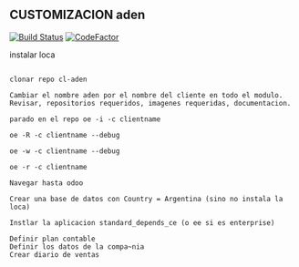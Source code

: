 CUSTOMIZACION aden 
-------------------------

[![Build Status](https://travis-ci.org/jobiols/cl-aden.svg?branch=11.0)](https://travis-ci.org/jobiols/cl-aden)
[![CodeFactor](https://www.codefactor.io/repository/github/jobiols/cl-aden/badge)](https://www.codefactor.io/repository/github/jobiols/cl-aden)


instalar loca
~~~~~~~~~~~~~

clonar repo cl-aden

Cambiar el nombre aden por el nombre del cliente en todo el modulo.
Revisar, repositorios requeridos, imagenes requeridas, documentacion.

parado en el repo oe -i -c clientname

oe -R -c clientname --debug

oe -w -c clientname --debug

oe -r -c clientname

Navegar hasta odoo

Crear una base de datos con Country = Argentina (sino no instala la loca)

Instlar la aplicacion standard_depends_ce (o ee si es enterprise)

Definir plan contable
Definir los datos de la compa~nia
Crear diario de ventas
